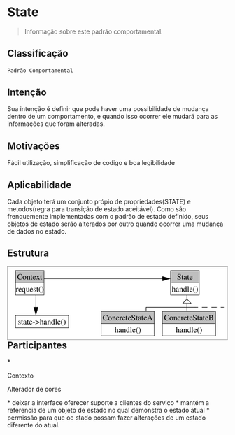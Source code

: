 # State
> Informação sobre este padrão comportamental.

## Classificação
```sh
Padrão Comportamental
```

## Intenção
Sua intenção é definir que pode haver uma possibilidade de mudança dentro de um comportamento, e quando isso ocorrer ele mudará para as informações que foram alteradas.

## Motivações
Fácil utilização, simplificação de codigo e boa legibilidade

## Aplicabilidade
Cada objeto terá um conjunto própio de propriedades(STATE) e metodos(regra para transição de estado aceitável). Como são frenquemente implementadas com o padrão de estado definido, seus objetos de estado serão alterados por outro quando ocorrer uma mudança de dados no estado.

## Estrutura
<img src="structure_state.png"
     alt="Structure State Pattern"
     style="float: left; margin-right: 10px;" />

## Participantes

*<p style="fontweight: bold">Contexto<p/><p>Alterador de cores<P/>
    * deixar a interface oferecer suporte a clientes do serviço
    * mantém a referencia de um objeto de estado no qual demonstra o estado atual
    * permissão para que oe stado possam fazer alterações de um estado diferente do atual.